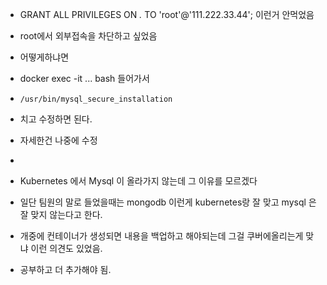 * GRANT ALL PRIVILEGES ON *.* TO 'root'@'111.222.33.44'; 이런거 안먹었음
* root에서 외부접속을 차단하고 싶었음

* 어떻게하냐면
* docker exec -it ... bash 들어가서

* `/usr/bin/mysql_secure_installation`
* 치고 수정하면 된다.
* 자세한건 나중에 수정
* 

* Kubernetes 에서 Mysql 이 올라가지 않는데 그 이유를 모르겠다
* 일단 팀원의 말로 들었을때는 mongodb 이런게 kubernetes랑 잘 맞고 mysql 은 잘 맞지 않는다고 한다.
* 개중에 컨테이너가 생성되면 내용을 백업하고 해야되는데 그걸 쿠버에올리는게 맞냐 이런 의견도 있었음.
* 공부하고 더 추가해야 됨.
